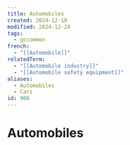 ```yaml
---
title: Automobiles
created: 2024-12-18
modified: 2024-12-24
tags:
  - gccommon
french:
  - "[[Automobile]]"
relatedTerm:
  - "[[Automobile industry]]"
  - "[[Automobile safety equipment]]"
aliases:
  - Automobiles
  - Cars
id: 900
---
```

# Automobiles

